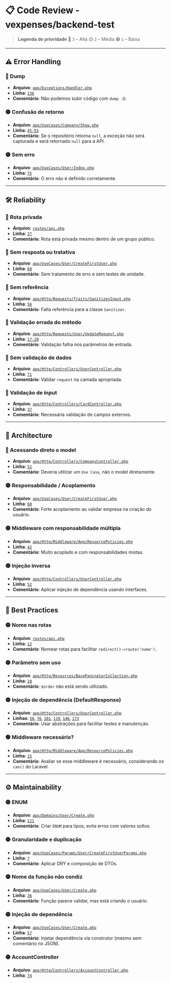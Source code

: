 # 📋 Code Review - vexpenses/backend-test

> **Legenda de prioridade**
> 🔴 `3` – Alta
> 🟡 `2` – Média
> 🟢 `1` – Baixa

---

## ⚠️ Error Handling

### 🔴 Dump
- **Arquivo**: [`app/Exceptions/Handler.php`](https://github.com/vexpenses/backend-test/blob/main/app/Exceptions/Handler.php#L136)
- **Linha**: [`136`](https://github.com/vexpenses/backend-test/blob/main/app/Exceptions/Handler.php#L136)
- **Comentário**: Não podemos subir código com `dump :D`.

### 🟡 Confusão de retorno
- **Arquivo**: [`app/UseCases/Company/Show.php`](https://github.com/vexpenses/backend-test/blob/main/app/UseCases/Company/Show.php#L45-L55)
- **Linha**: [`45-55`](https://github.com/vexpenses/backend-test/blob/main/app/UseCases/Company/Show.php#L45-L55)
- **Comentário**: Se o repositório retorna `null`, a exceção não será capturada e será retornado `null` para a API.

### 🟡 Sem erro
- **Arquivo**: [`app/UseCases/User/Index.php`](https://github.com/vexpenses/backend-test/blob/main/app/UseCases/User/Index.php#L75)
- **Linha**: [`75`](https://github.com/vexpenses/backend-test/blob/main/app/UseCases/User/Index.php#L75)
- **Comentário**: O erro não é definido corretamente.

---

## 🛠️ Reliability

### 🔴 Rota privada
- **Arquivo**: [`routes/api.php`](https://github.com/vexpenses/backend-test/blob/main/routes/api.php#L27)
- **Linha**: [`27`](https://github.com/vexpenses/backend-test/blob/main/routes/api.php#L27)
- **Comentário**: Rota está privada mesmo dentro de um grupo público.

### 🔴 Sem resposta ou tratativa
- **Arquivo**: [`app/UseCases/User/CreateFirstUser.php`](https://github.com/vexpenses/backend-test/blob/main/app/UseCases/User/CreateFirstUser.php#L68)
- **Linha**: [`68`](https://github.com/vexpenses/backend-test/blob/main/app/UseCases/User/CreateFirstUser.php#L68)
- **Comentário**: Sem tratamento de erro e sem testes de unidade.

### 🔴 Sem referência
- **Arquivo**: [`app/Http/Requests/Traits/SanitizesInput.php`](https://github.com/vexpenses/backend-test/blob/main/app/Http/Requests/Traits/SanitizesInput.php#L56)
- **Linha**: [`56`](https://github.com/vexpenses/backend-test/blob/main/app/Http/Requests/Traits/SanitizesInput.php#L56)
- **Comentário**: Falta referência para a classe `Sanitizer`.

### 🔴 Validação errada do método
- **Arquivo**: [`app/Http/Requests/User/UpdateRequest.php`](https://github.com/vexpenses/backend-test/blob/main/app/Http/Requests/User/UpdateRequest.php#L17-L20)
- **Linha**: [`17-20`](https://github.com/vexpenses/backend-test/blob/main/app/Http/Requests/User/UpdateRequest.php#L17-L20)
- **Comentário**: Validação falha nos parâmetros de entrada.

### 🔴 Sem validação de dados
- **Arquivo**: [`app/Http/Controllers/UserController.php`](https://github.com/vexpenses/backend-test/blob/main/app/Http/Controllers/UserController.php#L71)
- **Linha**: [`71`](https://github.com/vexpenses/backend-test/blob/main/app/Http/Controllers/UserController.php#L71)
- **Comentário**: Validar `request` na camada apropriada.

### 🔴 Validação de input
- **Arquivo**: [`app/Http/Controllers/CardController.php`](https://github.com/vexpenses/backend-test/blob/main/app/Http/Controllers/CardController.php#L37)
- **Linha**: [`37`](https://github.com/vexpenses/backend-test/blob/main/app/Http/Controllers/CardController.php#L37)
- **Comentário**: Necessária validação de campos externos.

---

## 🧱 Architecture

### 🔴 Acessando direto o model
- **Arquivo**: [`app/Http/Controllers/CompanyController.php`](https://github.com/vexpenses/backend-test/blob/main/app/Http/Controllers/CompanyController.php#L52)
- **Linha**: [`52`](https://github.com/vexpenses/backend-test/blob/main/app/Http/Controllers/CompanyController.php#L52)
- **Comentário**: Deveria utilizar um `Use Case`, não o model diretamente.

### 🟡 Responsabilidade / Acoplamento
- **Arquivo**: [`app/UseCases/User/CreateFirstUser.php`](https://github.com/vexpenses/backend-test/blob/main/app/UseCases/User/CreateFirstUser.php#L60)
- **Linha**: [`60`](https://github.com/vexpenses/backend-test/blob/main/app/UseCases/User/CreateFirstUser.php#L60)
- **Comentário**: Forte acoplamento ao validar empresa na criação do usuário.

### 🟡 Middleware com responsabilidade múltipla
- **Arquivo**: [`app/Http/Middleware/App/ResourcePolicies.php`](https://github.com/vexpenses/backend-test/blob/main/app/Http/Middleware/App/ResourcePolicies.php#L42)
- **Linha**: [`42`](https://github.com/vexpenses/backend-test/blob/main/app/Http/Middleware/App/ResourcePolicies.php#L42)
- **Comentário**: Muito acoplado e com responsabilidades mistas.

### 🟡 Injeção inversa
- **Arquivo**: [`app/Http/Controllers/UserController.php`](https://github.com/vexpenses/backend-test/blob/main/app/Http/Controllers/UserController.php#L52)
- **Linha**: [`52`](https://github.com/vexpenses/backend-test/blob/main/app/Http/Controllers/UserController.php#L52)
- **Comentário**: Aplicar injeção de dependência usando interfaces.

---

## 🧼 Best Practices

### 🟡 Nome nas rotas
- **Arquivo**: [`routes/api.php`](https://github.com/vexpenses/backend-test/blob/main/routes/api.php#L12)
- **Linha**: [`12`](https://github.com/vexpenses/backend-test/blob/main/routes/api.php#L12)
- **Comentário**: Nomear rotas para facilitar `redirect()->route('nome')`.

### 🟡 Parâmetro sem uso
- **Arquivo**: [`app/Http/Resources/BasePaginatorCollection.php`](https://github.com/vexpenses/backend-test/blob/main/app/Http/Resources/BasePaginatorCollection.php#L10)
- **Linha**: [`10`](https://github.com/vexpenses/backend-test/blob/main/app/Http/Resources/BasePaginatorCollection.php#L10)
- **Comentário**: `$order` não está sendo utilizado.

### 🟡 Injeção de dependência (DefaultResponse)
- **Arquivo**: [`app/Http/Controllers/UserController.php`](https://github.com/vexpenses/backend-test/blob/main/app/Http/Controllers/UserController.php)
- **Linhas**: [`56`](https://github.com/vexpenses/backend-test/blob/main/app/Http/Controllers/UserController.php#L56), [`76`](https://github.com/vexpenses/backend-test/blob/main/app/Http/Controllers/UserController.php#L76), [`101`](https://github.com/vexpenses/backend-test/blob/main/app/Http/Controllers/UserController.php#L101), [`119`](https://github.com/vexpenses/backend-test/blob/main/app/Http/Controllers/UserController.php#L119), [`146`](https://github.com/vexpenses/backend-test/blob/main/app/Http/Controllers/UserController.php#L146), [`173`](https://github.com/vexpenses/backend-test/blob/main/app/Http/Controllers/UserController.php#L173)
- **Comentário**: Usar abstrações para facilitar testes e manutenção.

### 🟢 Middleware necessário?
- **Arquivo**: [`app/Http/Middleware/App/ResourcePolicies.php`](https://github.com/vexpenses/backend-test/blob/main/app/Http/Middleware/App/ResourcePolicies.php#L15)
- **Linha**: [`15`](https://github.com/vexpenses/backend-test/blob/main/app/Http/Middleware/App/ResourcePolicies.php#L15)
- **Comentário**: Avaliar se esse middleware é necessário, considerando os `can()` do Laravel.

---

## ⚙️ Maintainability

### 🟡 ENUM
- **Arquivo**: [`app/Domains/User/Create.php`](https://github.com/vexpenses/backend-test/blob/main/app/Domains/User/Create.php#L121)
- **Linha**: [`121`](https://github.com/vexpenses/backend-test/blob/main/app/Domains/User/Create.php#L121)
- **Comentário**: Criar `ENUM` para tipos, evita erros com valores soltos.

### 🟡 Granularidade e duplicação
- **Arquivo**: [`app/UseCases/Params/User/CreateFirstUserParams.php`](https://github.com/vexpenses/backend-test/blob/main/app/UseCases/Params/User/CreateFirstUserParams.php#L7)
- **Linha**: [`7`](https://github.com/vexpenses/backend-test/blob/main/app/UseCases/Params/User/CreateFirstUserParams.php#L7)
- **Comentário**: Aplicar DRY e composição de DTOs.

### 🟡 Nome da função não condiz
- **Arquivo**: [`app/UseCases/User/Create.php`](https://github.com/vexpenses/backend-test/blob/main/app/UseCases/User/Create.php#L36)
- **Linha**: [`36`](https://github.com/vexpenses/backend-test/blob/main/app/UseCases/User/Create.php#L36)
- **Comentário**: Função parece validar, mas está criando o usuário.

### 🟡 Injeção de dependência
- **Arquivo**: [`app/UseCases/User/Create.php`](https://github.com/vexpenses/backend-test/blob/main/app/UseCases/User/Create.php#L57)
- **Linha**: [`57`](https://github.com/vexpenses/backend-test/blob/main/app/UseCases/User/Create.php#L57)
- **Comentário**: Injetar dependência via construtor (mesmo sem comentário no JSON).

### 🟡 AccountController
- **Arquivo**: [`app/Http/Controllers/AccountController.php`](https://github.com/vexpenses/backend-test/blob/main/app/Http/Controllers/AccountController.php#L74)
- **Linha**: [`74`](https://github.com/vexpenses/backend-test/blob/main/app/Http/Controllers/AccountController.php#L74)
